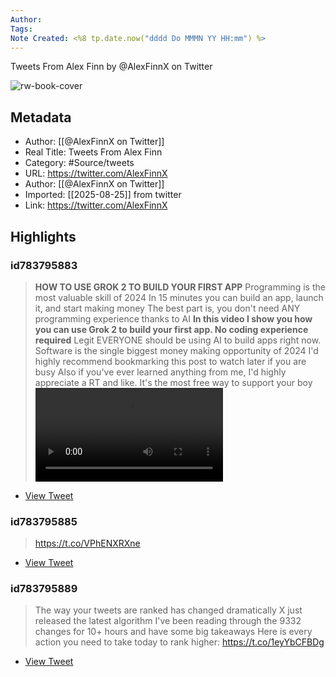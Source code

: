 ```yaml
---
Author: 
Tags:
Note Created: <%8 tp.date.now("dddd Do MMMN YY HH:mm") %>
---
```

Tweets From Alex Finn by @AlexFinnX on Twitter

![rw-book-cover](https://pbs.twimg.com/profile_images/1745232634278461440/7gQcr_R_.jpg)

## Metadata
- Author: [[@AlexFinnX on Twitter]]
- Real Title: Tweets From Alex Finn
- Category: #Source/tweets
- URL: https://twitter.com/AlexFinnX
- Author: [[@AlexFinnX on Twitter]]
- Imported: [[2025-08-25]] from twitter
- Link: https://twitter.com/AlexFinnX

## Highlights
### id783795883

> **HOW TO USE GROK 2 TO BUILD YOUR FIRST APP**
> Programming is the most valuable skill of 2024
> In 15 minutes you can build an app, launch it, and start making money
> The best part is, you don't need ANY programming experience thanks to AI
> **In this video I show you how you can use Grok 2 to build your first app. No coding experience required**
> Legit EVERYONE should be using AI to build apps right now. Software is the single biggest money making opportunity of 2024
> I'd highly recommend bookmarking this post to watch later if you are busy
> Also if you've ever learned anything from me, I'd highly appreciate a RT and like. It's the most free way to support your boy<video controls><source src="https://video.twimg.com/amplify_video/1826968646041628672/pl/c-tB2oDTOVlcEQTl.m3u8?tag=14" type="application/x-mpegURL"><source src="https://video.twimg.com/amplify_video/1826968646041628672/vid/avc1/480x270/rQuHhBxDlGL41vcl.mp4?tag=14" type="video/mp4"><source src="https://video.twimg.com/amplify_video/1826968646041628672/vid/avc1/640x360/azHXn_uRa1NjZJ6E.mp4?tag=14" type="video/mp4"><source src="https://video.twimg.com/amplify_video/1826968646041628672/vid/avc1/1280x720/1Zf_lYFUnOX3owPS.mp4?tag=14" type="video/mp4">Your browser does not support the video tag.</video>

 * [View Tweet](https://twitter.com/AlexFinnX/status/1826984972781019291)
### id783795885

> https://t.co/VPhENXRXne

 * [View Tweet](https://twitter.com/AlexFinnX/status/1761530325652369770)
### id783795889

> The way your tweets are ranked has changed dramatically
> X just released the latest algorithm
> I've been reading through the 9332 changes for 10+ hours and have some big takeaways
> Here is every action you need to take today to rank higher: https://t.co/1eyYbCFBDg

 * [View Tweet](https://twitter.com/AlexFinnX/status/1688584001466875904)
